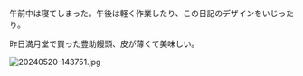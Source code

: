 午前中は寝てしまった。午後は軽く作業したり、この日記のデザインをいじったり。

昨日満月堂で買った豊助饅頭、皮が薄くて美味しい。

![20240520-143751.jpg](https://ceshmina-photos.s3.ap-northeast-1.amazonaws.com/medium/202405/20240520-143751.jpg)

